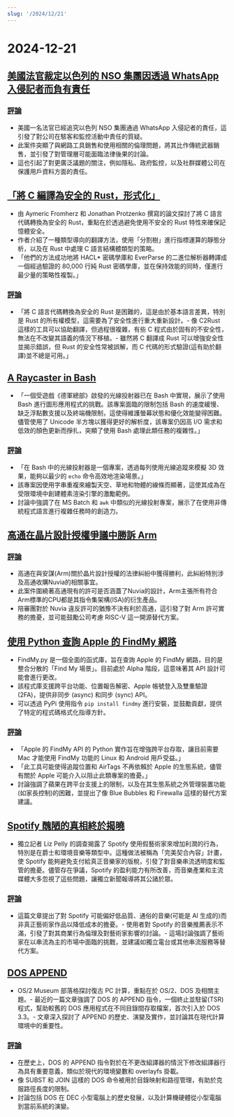 ```yaml
---
slug: '/2024/12/21'
---
```


# 2024-12-21

## [美國法官裁定以色列的 NSO 集團因透過 WhatsApp 入侵記者而負有責任](https://www.reuters.com/technology/cybersecurity/us-judge-finds-israels-nso-group-liable-hacking-whatsapp-lawsuit-2024-12-21/)

### [評論](https://news.ycombinator.com/item?id=42476828)

- 美國一名法官已經追究以色列 NSO 集團通過 WhatsApp 入侵記者的責任，這引發了對公司在駭客和監控活動中責任的質疑。
- 此案件突顯了與網路工具銷售和使用相關的倫理問題，將其比作傳統武器銷售，並引發了對管理層可能面臨法律後果的討論。
- 這也引起了對更廣泛議題的關注，例如隱私、政府監控，以及社群媒體公司在保護用戶資料方面的責任。

## [「將 C 編譯為安全的 Rust，形式化」](https://arxiv.org/abs/2412.15042)

- 由 Aymeric Fromherz 和 Jonathan Protzenko 撰寫的論文探討了將 C 語言代碼轉換為安全的 Rust，重點在於透過避免使用不安全的 Rust 特性來確保記憶體安全。
- 作者介紹了一種類型導向的翻譯方法，使用「分割樹」進行指標運算的靜態分析，以及在 Rust 中處理 C 語言結構體類型的策略。
- 「他們的方法成功地將 HACL\* 密碼學庫和 EverParse 的二進位解析器轉譯成一個經過驗證的 80,000 行純 Rust 密碼學庫，並在保持效能的同時，僅進行最少量的策略性複製。」

### [評論](https://news.ycombinator.com/item?id=42476192)

- 「將 C 語言代碼轉換為安全的 Rust 是困難的，這是由於基本語言差異，特別是 Rust 的所有權模型，這需要為了安全性進行重大重新設計。- 像 C2Rust 這樣的工具可以協助翻譯，但過程很複雜，有些 C 程式由於固有的不安全性，無法在不改變其語義的情況下移植。- 雖然將 C 翻譯成 Rust 可以增強安全性並揭示錯誤，但 Rust 的安全性常被誤解，而 C 代碼的形式驗證(這有助於翻譯)並不總是可用。」

## [A Raycaster in Bash](https://github.com/izabera/pseudo3d)

- 「一個受遊戲《德軍總部》啟發的光線投射器已在 Bash 中實現，展示了使用 Bash 進行圖形應用程式的挑戰。該專案面臨的限制包括 Bash 的速度緩慢、缺乏浮點數支援以及終端機限制，這使得維護螢幕狀態和優化效能變得困難。儘管使用了 Unicode 半方塊以獲得更好的解析度，該專案仍因高 I/O 需求和低效的顏色更新而掙扎，突顯了使用 Bash 處理此類任務的複雜性。」

### [評論](https://news.ycombinator.com/item?id=42475703)

- 「在 Bash 中的光線投射器是一個專案，透過每列使用光線追蹤來模擬 3D 效果，能夠以最少的 `echo` 命令高效地渲染場景。」
- 該專案因使用字串重複來繪製天空、草地和物體的線條而顯著，這使其成為在受限環境中創建體素渲染引擎的激勵範例。
- 討論中強調了在 MS Batch 和 `awk` 中類似的光線投射專案，展示了在使用非傳統程式語言進行複雜任務時的創造力。

## [高通在晶片設計授權爭議中勝訴 Arm](https://www.bloomberg.com/news/articles/2024-12-20/qualcomm-wins-licensing-fight-with-arm-over-chip-designs)

### [評論](https://news.ycombinator.com/item?id=42475228)

- 高通在與安謀(Arm)關於晶片設計授權的法律糾紛中獲得勝利，此糾紛特別涉及高通收購Nuvia的相關事宜。
- 此案件圍繞著高通現有的許可是否涵蓋了Nuvia的設計，Arm主張所有符合Arm標準的CPU都是其指令集架構(ISA)的衍生產品。
- 陪審團對於 Nuvia 違反許可的猶豫不決有利於高通，這引發了對 Arm 許可實務的擔憂，並可能鼓勵公司考慮 RISC-V 這一開源替代方案。

## [使用 Python 查詢 Apple 的 FindMy 網路](https://github.com/malmeloo/FindMy.py)

- FindMy.py 是一個全面的函式庫，旨在查詢 Apple 的 FindMy 網路，目的是整合分散的「Find My 場景」。目前處於 Alpha 階段，這意味著其 API 設計可能會進行更改。
- 該程式庫支援跨平台功能、位置報告解密、Apple 帳號登入及雙重驗證 (2FA)，提供非同步 (async) 和同步 (sync) API。
- 可以透過 PyPi 使用指令 `pip install findmy` 進行安裝，並鼓勵貢獻，提供了特定的程式碼格式化指導方針。

### [評論](https://news.ycombinator.com/item?id=42479233)

- 「Apple 的 FindMy API 的 Python 實作旨在增強跨平台存取，讓目前需要 Mac 才能使用 FindMy 功能的 Linux 和 Android 用戶受益。」
- 「此工具可能使得追蹤位置和 AirTags 不再依賴於 Apple 的生態系統，儘管有關於 Apple 可能介入以阻止此類專案的擔憂。」
- 討論強調了蘋果在跨平台支援上的限制，以及在其生態系統之外管理裝置功能(如家長控制)的困難，並提出了像 Blue Bubbles 和 Firewalla 這樣的替代方案建議。

## [Spotify 醜陋的真相終於揭曉](https://www.honest-broker.com/p/the-ugly-truth-about-spotify-is-finally)

- 獨立記者 Liz Pelly 的調查揭露了 Spotify 使用假藝術家來增加利潤的行為，特別是在爵士和環境音樂等類型中。這種做法被稱為「完美契合內容」計畫，使 Spotify 能夠避免支付給真正音樂家的版稅，引發了對音樂串流透明度和監管的擔憂。儘管存在爭議，Spotify 的盈利能力有所改善，而音樂產業和主流媒體大多忽視了這些問題，讓獨立新聞報導將其公諸於眾。

### [評論](https://news.ycombinator.com/item?id=42478107)

- 這篇文章提出了對 Spotify 可能偏好低品質、通俗的音樂(可能是 AI 生成的)而非真正藝術家作品以降低成本的擔憂。- 使用者對 Spotify 的音樂推薦表示不滿，引發了對其商業行為倫理及對藝術家影響的討論。- 這場討論強調了藝術家在以串流為主的市場中面臨的挑戰，並建議如獨立電台或其他串流服務等替代方案。

## [DOS APPEND](https://www.os2museum.com/wp/dos-append/)

- OS/2 Museum 部落格探討復古 PC 計算，重點在於 OS/2、DOS 及相關主題。- 最近的一篇文章強調了 DOS 的 APPEND 指令，一個終止並駐留(TSR)程式，幫助較舊的 DOS 應用程式在不同目錄間存取檔案，首次引入於 DOS 3.3。- 文章深入探討了 APPEND 的歷史、演變及實作，並討論其在現代計算環境中的重要性。

### [評論](https://news.ycombinator.com/item?id=42475011)

- 在歷史上，DOS 的 APPEND 指令對於在不更改組譯器的情況下修改組譯器行為具有重要意義，類似於現代的環境變數和 overlayfs 掛載。
- 像 SUBST 和 JOIN 這樣的 DOS 命令被用於目錄映射和路徑管理，有助於克服路徑長度的限制。
- 討論包括 DOS 在 DEC 小型電腦上的歷史發展，以及計算機硬體從小型電腦到當前系統的演變。

<head>
  <meta property="og:title" content="美國法官裁定以色列的 NSO 集團因透過 WhatsApp 入侵記者而負有責任" />
  <meta property="og:type" content="website" />
  <meta property="og:image" content="https://og.cho.sh/api/og/?title=%E7%BE%8E%E5%9C%8B%E6%B3%95%E5%AE%98%E8%A3%81%E5%AE%9A%E4%BB%A5%E8%89%B2%E5%88%97%E7%9A%84%20NSO%20%E9%9B%86%E5%9C%98%E5%9B%A0%E9%80%8F%E9%81%8E%20WhatsApp%20%E5%85%A5%E4%BE%B5%E8%A8%98%E8%80%85%E8%80%8C%E8%B2%A0%E6%9C%89%E8%B2%AC%E4%BB%BB&subheading=2024%E5%B9%B412%E6%9C%8821%E6%97%A5%20%E6%98%9F%E6%9C%9F%E5%85%AD%3A%20Hacker%20News%20%E6%91%98%E8%A6%81" />
</head>
